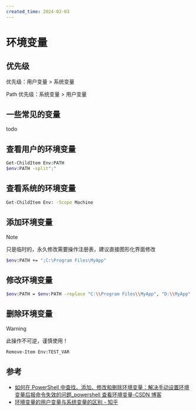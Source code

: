 ```yaml
---
created_time: 2024-02-03
---
```


# 环境变量

## 优先级

优先级：用户变量 > 系统变量

Path 优先级：系统变量 > 用户变量

## 一些常见的变量

todo

## 查看用户的环境变量

```sh
Get-ChildItem Env:PATH
$env:PATH -split";"
```

## 查看系统的环境变量

```sh
Get-ChildItem Env: -Scope Machine
```

## 添加环境变量

> [!Note]
> 只是临时的，永久修改需要操作注册表，建议直接图形化界面修改

```sh
$env:PATH += ";C:\Program Files\MyApp"
```

## 修改环境变量

```sh
$env:PATH = $env:PATH -replace "C:\\Program Files\\MyApp", "D:\\MyApp"
```

## 删除环境变量

> [!Warning]
> 此操作不可逆，谨慎使用！

```sh
Remove-Item Env:TEST_VAR
```

## 参考

- [如何在 PowerShell 中查找、添加、修改和删除环境变量：解决手动设置环境变量后报命令失效的问题\_powershell 查看环境变量-CSDN 博客](https://blog.csdn.net/Da_zhenzai/article/details/130238775)
- [环境变量的用户变量与系统变量的区别 - 知乎](https://zhuanlan.zhihu.com/p/93719752)

